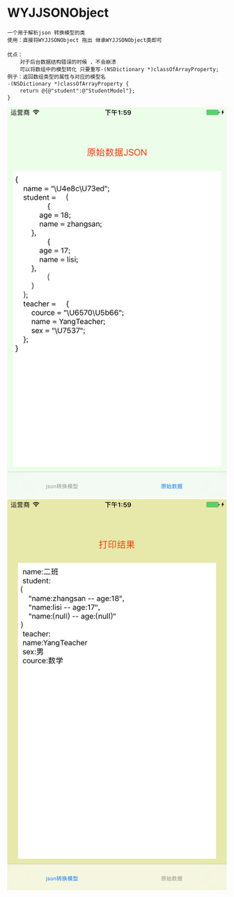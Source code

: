 # WYJJSONObject
    一个用于解析json 转换模型的类
    使用：直接将WYJJSONObject 拖出 继承WYJJSONObject类即可

    优点：
        对于后台数据结构错误的时候 ，不会崩溃 
        可以将数组中的模型转化 只要重写-(NSDictionary *)classOfArrayProperty;
    例子：返回数组类型的属性与对应的模型名
    -(NSDictionary *)classOfArrayProperty {
        return @{@"student":@"StudentModel"};
    }
![Image text](https://github.com/xiyuxiaoxiao/WYJJSONObject/blob/master/images/testData.png)   
![Image text](https://github.com/xiyuxiaoxiao/WYJJSONObject/blob/master/images/modelResut.png)
